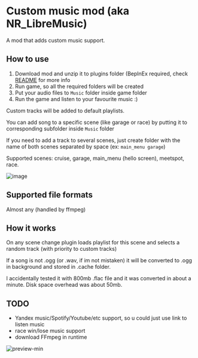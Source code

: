 # Custom music mod (aka NR_LibreMusic)

A mod that adds custom music support.

## How to use
1. Download mod and unzip it to plugins folder (BepInEx required, check [README](https://github.com/Scoolnik/SK.NRMods/blob/master/README.md) for more info
2. Run game, so all the required folders will be created
3. Put your audio files to `Music` folder inside game folder
4. Run the game and listen to your favourite music :)
 
Custom tracks will be added to default playlists. 

You can add song to a specific scene (like garage or race) by putting it to corresponding subfolder inside `Music` folder

If you need to add a track to several scenes, just create folder with the name of both scenes separated by space (ex: `main_menu garage`)

Supported scenes: cruise, garage, main_menu (hello screen), meetspot, race.

![image](https://github.com/user-attachments/assets/1cd47e76-6cf5-4553-af4f-92d42e75801d)

## Supported file formats
Almost any (handled by ffmpeg)

## How it works
On any scene change plugin loads playlist for this scene and selects a random track (with priority to custom tracks)

If a song is not .ogg (or .wav, if im not mistaken) it will be converted to .ogg in background and stored in .cache folder.

I accidentally tested it with 800mb .flac file and it was converted in about a minute. Disk space overhead was about 50mb.

## TODO
- Yandex music/Spotify/Youtube/etc support, so u could just use link to listen music
- race win/lose music support
- download FFmpeg in runtime

![preview-min](https://github.com/user-attachments/assets/ca6d8314-a099-4054-90fc-88d061381012)
